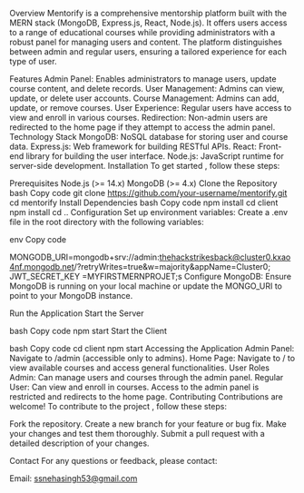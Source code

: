 
Overview
Mentorify is a comprehensive mentorship platform built with the MERN stack (MongoDB, Express.js, React, Node.js). It offers users access to a range of educational courses while providing administrators with a robust panel for managing users and content. The platform distinguishes between admin and regular users, ensuring a tailored experience for each type of user.

Features
Admin Panel: Enables administrators to manage users, update course content, and delete records.
User Management: Admins can view, update, or delete user accounts.
Course Management: Admins can add, update, or remove courses.
User Experience: Regular users have access to view and enroll in various courses.
Redirection: Non-admin users are redirected to the home page if they attempt to access the admin panel.
Technology Stack
MongoDB: NoSQL database for storing user and course data.
Express.js: Web framework for building RESTful APIs.
React: Front-end library for building the user interface.
Node.js: JavaScript runtime for server-side development.
Installation
To get started , follow these steps:

Prerequisites
Node.js (>= 14.x)
MongoDB (>= 4.x)
Clone the Repository
bash
Copy code
git clone https://github.com/your-username/mentorify.git
cd mentorify
Install Dependencies
bash
Copy code
npm install
cd client
npm install
cd ..
Configuration
Set up environment variables: Create a .env file in the root directory with the following variables:

env
Copy code

MONGODB_URI=mongodb+srv://admin:thehackstrikesback@cluster0.kxao4nf.mongodb.net/?retryWrites=true&w=majority&appName=Cluster0;
JWT_SECRET_KEY =MYFIRSTMERNPROJET;s
Configure MongoDB: Ensure MongoDB is running on your local machine or update the MONGO_URI to point to your MongoDB instance.

Run the Application
Start the Server

bash
Copy code
npm start
Start the Client

bash
Copy code
cd client
npm start
Accessing the Application
Admin Panel: Navigate to /admin (accessible only to admins).
Home Page: Navigate to / to view available courses and access general functionalities.
User Roles
Admin: Can manage users and courses through the admin panel.
Regular User: Can view and enroll in courses. Access to the admin panel is restricted and redirects to the home page.
Contributing
Contributions are welcome! To contribute to the project , follow these steps:

Fork the repository.
Create a new branch for your feature or bug fix.
Make your changes and test them thoroughly.
Submit a pull request with a detailed description of your changes.


Contact
For any questions or feedback, please contact:

Email: ssnehasingh53@gmail.com

